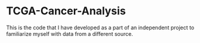 # TCGA-Cancer-Analysis
This is the code that I have developed as a part of an independent project to familiarize myself with data from a different source.
